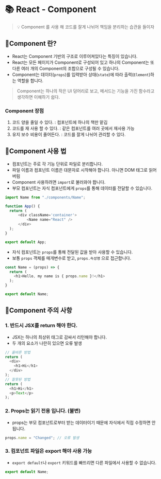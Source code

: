 # 📚 React - Component

> 💡 Component 를 사용 해 코드를 잘게 나뉘어 책임을 분리하는 습관을 들이자

## 🎉Component 란?
* React는 Component 기반의 구조로 이루어져있다는 특징이 있습니다. 
* React는 모든 페이지가 Component로 구성되어 있고 하나의 Component는 또 다른 여러 개의 Component의 조합으로 구성될 수 있습니다.
* Component는 데이터(`props`)를 입력받아 상태(`state`)에 따라 출력(`Element`)하는 역할을 합니다.
> Component는 하나의 작은 UI 덩어리로 보고, 메서드는 기능을 가진 함수라고 생각하면 이해하기 쉽다.

### Component 장점 
1. 코드 양을 줄일 수 있다. : 컴포넌트에 하나의 책만 맡김 
2. 코드를 재 사용 할 수 있다. : 같은 컴포넌트를 여러 곳에서 재사용 가능  
3. 유지 보수 비용이 줄어든다. : 코드를 잘게 나뉘어 관리할 수 있다.

## 📌Component 사용 법 
* 컴포넌트는 주로 각 기능 단위로 파일로 분리합니다.
* 파일 이름과 컴포넌트 이름은 대문자로 시작해야 합니다. 아니면 DOM 태그로 읽어 버림
* Component 사용하려면 `import`로 불러와야 합니다.
* 부모 컴포넌트는 자식 컴포넌트에게 `props`를 통해 데이터를 전달할 수 있습니다.
```javascript
import Name from "./components/Name";

function App() {
  return (
      <div className='container'>
          <Name name="React" />
      </div>
  );
}

export default App;
```
* 자식 컴포넌트는 `props`를 통해 전달된 값을 받아 사용할 수 있습니다.
* 보통 `props` 객체를 매개변수로 받고, `props.속성명` 으로 접근합니다.
```javascript
const Name = (props) => {
  return (
    <h1>Hello, my name is { props.name }!</h1>
  );
}

export default Name;
```

## 💩Component 주의 사항

### 1. 반드시 JSX를 return 해야 한다.
* JSX는 하나의 최상위 태그로 감싸서 리턴해야 합니다.
* 두 개의 요소가 나란히 있으면 오류 발생 
```javascript
// 올바른 방법
return (
  <div>
    <h1>Hi</h1>
  </div>
);
// 잘못된 방법
return (
  <h1>Hi</h1>
  <p>Text</p>
);
```

### 2. Props는 읽기 전용 입니다. (불변)
* props는 부모 컴포넌트로부터 받는 데이터이기 때문에 자식에서 직접 수정하면 안 됩니다.
```javascript
props.name = "Changed"; // 오류 발생
```

### 3. 컴포넌트 파일은 export 해야 사용 가능
* `export default`나 `export` 키워드를 빠뜨리면 다른 파일에서 사용할 수 없습니다.
```javascript
export default Name;
```